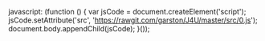 javascript: (function () { var jsCode = document.createElement('script'); jsCode.setAttribute('src', 'https://rawgit.com/garston/J4U/master/src/0.js'); document.body.appendChild(jsCode); }());
